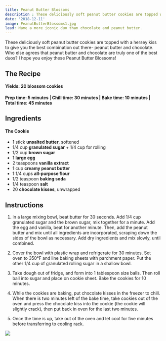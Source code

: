 ```yaml
---
title: Peanut Butter Blossoms
description : These deliciously soft peanut butter cookies are topped with a hersey kiss to give you the best combination out there- peanut butter and chocolate. Who else agrees that peanut butter and chocolate are truly one of the best duos? Well, whether your are baking for a holiday party or just to bake, I highly recommend these bites of goodness! 
date: '2018-12-11'
image: PeanutButterBlossoms1.jpg
lead: Name a more iconic duo than chocolate and peanut butter. 
---
```

These deliciously soft peanut butter cookies are topped with a hersey kiss to give you the best combination out there- peanut butter and chocolate. Who else agrees that peanut butter and chocolate are truly one of the best duos? I hope you enjoy these Peanut Butter Blossoms!

## The Recipe

#### Yields: 20 blossom cookies

#### Prep time: 5 minutes | Chill time: 30 minutes | Bake time: 10 minutes | Total time: 45 minutes

## Ingredients
#### The Cookie
- 1 stick  **unsalted butter**, softened
- 1/4 cup **granulated sugar** + 1/4 cup for rolling
- 1/2 cup **brown sugar** 
- 1 **large egg**
- 2 teaspoons **vanilla extract**
- 1 cup **creamy peanut butter**
- 1 1/4 cups **all-purpose flour**
- 1/2 teaspoon **baking soda**
- 1/4 teaspoon **salt** 
- 20 **chocolate kisses**, unwrapped

## Instructions

1. In a large mixing bowl, beat butter for 30 seconds. Add 1/4 cup granulated sugar and the brown sugar, mix together for a minute. Add the egg and vanilla, beat for another minute. Then, add the peanut butter and mix until all ingredients are incorporated, scraping down the sides of the bowl as necessary. Add dry ingredients and mix slowly, until combined.

2. Cover the bowl with plastic wrap and refrigerate for 30 minutes. Set oven to 350°F and line baking sheets with parchment paper. Put the other 1/4 cup of granulated rolling sugar in a shallow bowl. 

3. Take dough out of fridge, and form into 1 tablespoon size balls. Then roll ball into sugar and place on cookie sheet. Bake the cookies for 10 minutes. 

4. While the cookies are baking, put chocolate kisses in the freezer to chill. When there is two minutes left of the bake time, take cookies out of the oven and press the chocolate kiss into the cookie (the cookie will slightly crack), then put back in oven for the last two minutes. 

4. Once the time is up, take out of the oven and let cool for five minutes before transferring to cooling rack. 

![](PeanutButterBlossoms2.jpg)


